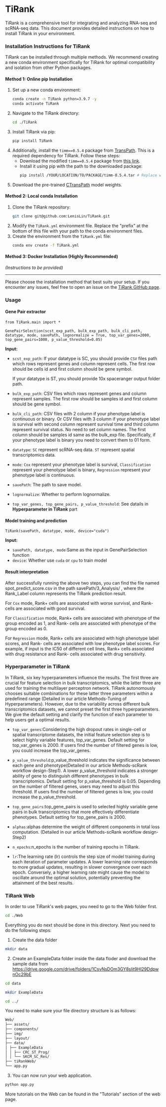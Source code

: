 
# TiRank
TiRank is a comprehensive tool for integrating and analyzing RNA-seq and scRNA-seq data. This document provides detailed instructions on how to install TiRank in your environment.

### Installation Instructions for TiRank

TiRank can be installed through multiple methods. We recommend creating a new conda environment specifically for TiRank for optimal compatibility and isolation from other Python packages.

#### Method 1: Online pip Installation
1. Set up a new conda environment:
   ```bash
   conda create -n TiRank python=3.9.7 -y
   conda activate TiRank
   ```
2. Navigate to the TiRank directory:
   ```bash
   cd ./TiRank
   ```
3. Install TiRank via pip:
   ```bash
   pip install TiRank
   ```
4. Additionally, install the `timm==0.5.4` package from [TransPath](https://github.com/Xiyue-Wang/TransPath). This is a required dependency for TiRank. Follow these steps:
   - Download the modified `timm==0.5.4` package from [this link](https://drive.google.com/file/d/1JV7aj9rKqGedXY1TdDfi3dP07022hcgZ/view?pli=1).
   - Install it using pip with the path to the downloaded package:
     ```bash
     pip install /YOUR/LOCATION/TO/PACKAGE/timm-0.5.4.tar # Replace with your actual path
     ```
5. Download the pre-trained [CTransPath](https://drive.google.com/file/d/1DoDx_70_TLj98gTf6YTXnu4tFhsFocDX/view) model weights.

#### Method 2: Local conda Installation
1. Clone the TiRank repository:
   ```bash
   git clone git@github.com:LenisLin/TiRank.git
   ```
2. Modify the `TiRank.yml` environment file. Replace the "prefix" at the bottom of this file with your path to the conda environment files.
3. Create the environment from the `TiRank.yml` file:
   ```bash
   conda env create -f TiRank.yml
   ```

#### Method 3: Docker Installation (Highly Recommended)
_(Instructions to be provided)_

---

Please choose the installation method that best suits your setup. If you encounter any issues, feel free to open an issue on the [TiRank GitHub page](https://github.com/LenisLin/TiRank).


### Usage

#### Gene Pair extractor
```
from TiRank.main import *

GenePairSelection(scst_exp_path, bulk_exp_path, bulk_cli_path, datatype, mode, savePath, lognormalize = True, top_var_genes=2000, top_gene_pairs=1000, p_value_threshold=0.05)
```
**Input:**

* ```scst_exp_path```: If your datatype is SC, you should provide ```CSV``` files path which rows represent genes and column represent cells. The first row should be cells id and first column should be gene symbol.
  
  If your datatype is ST, you should provide 10x spaceranger output folder path.
* ```bulk_exp_path```: CSV files which rows represent genes and column represent samples. The first row should be samples id and first column should be gene symbol.
* ```bulk_cli_path```: CSV files with 2 column if your phenotype label is continuous or binary. Or CSV files with 3 column if your phenotype label is survival with second column represent survival time and third column represent survival status. No need to set column names. The first column should be samples id same as the bulk_exp file. Specifically, if your phenotype label is binary you need to convert them to 01 form.
* ```datatype```: ```SC``` represent scRNA-seq data. ```ST``` represent spatial transcriptomics data.
* ```mode```: ```Cox``` represent your phenotype label is survival, ```Classification``` represent your phenotype label is binary, ```Regression``` represent your phenotype label is continuous.
* ```savePath```: The path to save model.
* ```lognormalize```: Whether to perform lognormalize.
* ```top_var_genes, top_gene_pairs, p_value_threshold```: See datails in **Hyperparameter in TiRank** part

#### Model training and prediction
```
TiRank(savePath, datatype, mode, device="cuda")
```
**Input:**

* ```savePath, datatype, mode```:Same as the input in GenePairSelection function
* ```device```: Whether use ```cuda``` or ```cpu``` to train model

#### Result interpretation
After successfully running the above two steps, you can find the file named spot_predict_score.csv in the path savePath/3_Analysis/ , where the Rank_Label column represents the TiRank prediction result.

For ```Cox``` mode, Rank+ cells are associated with worse survival, and Rank- cells are associated with good survival.

For ```Classification``` mode, Rank+ cells are associated with phenotype of the group encoded as 1, and Rank- cells are associated with phenotype of the group encoded as 0.

For ```Regression``` mode, Rank+ cells are associated with high phenotype label scores, and Rank- cells are associated with low phenotype label scores. For example, if input is the IC50 of different cell lines, Rank+ cells associated with drug resistance and Rank- cells associated with drug sensitivity.



### Hyperparameter in TiRank
In TiRank, six key hyperparameters influence the results. The first three are crucial for feature selection in bulk transcriptomics, while the latter three are used for training the multilayer perceptron network. TiRank autonomously chooses suitable combinations for these latter three parameters within a predefined range (Detailed in our article Methods-Tuning of Hyperparameters). However, due to the variability across different bulk transcriptomics datasets, we cannot preset the first three hyperparameters. We give the default setting and clarify the function of each parameter to help users get a optimal results.

* ```top_var_genes```:Considering the high dropout rates in single-cell or spatial transcriptome datasets, the initial feature selection step is to select highly variable features, top_var_genes. Default setting for top_var_genes is 2000. If users find the number of filtered genes is low, you could increase the top_var_genes.

* ```p_value_threshold```:p_value_threshold indicates the significance between each gene and phenotype(Detailed in our article Methods-scRank workflow design-Step1). A lower p_value_threshold indicates a stronger ability of gene to distinguish different phenotypes in bulk transcriptomics. Default setting for p_value_threshold is 0.05. Depending on the number of filtered genes, users may need to adjust this threshold. If users find the number of filtered genes is low, you could increase the p_value_threshold.

* ```top_gene_pairs```:top_gene_pairs is used to selected highly variable gene pairs in bulk transcriptomics that more effectively differentiate phenotypes. Default setting for top_gene_pairs is 2000.

* ```alphas```:alphas determine the weight of different components in total loss computation. (Detailed in our article Methods-scRank workflow design-Step2)

* ```n_epochs```:n_epochs is the number of training epochs in TiRank.

* ```lr```:The learning rate (lr) controls the step size of model training during each iteration of parameter updates. A lower learning rate corresponds to more gradual updates, resulting in slower convergence over each epoch. Conversely, a higher learning rate might cause the model to oscillate around the optimal solution, potentially preventing the attainment of the best results.

### TiRank Web
In order to use TiRank's web pages, you need to go to the Web folder first.
```bash
cd ./Web
```
Everything you do next should be done in this directory.
Next you need to do the following steps:
1. Create the data folder
```bash
mkdir data
```
2. Create an ExampleData folder inside the data floder and download the sample data from https://drive.google.com/drive/folders/1CsvNsDOm3GY8slit9Hl29DdpwnOc29bE
```bash
cd data
```
```bash
mkdir ExampleData
```
```bash
cd ../
```
You need to make sure your file directory structure is as follows:
```bash
Web/
├── assets/
├── components/
├── img/
├── layout/
├── data/
│ ├── ExampleData
│ │ ├── CRC_ST_Prog/
│ │ └── SKCM_SC_Res/
├── tiRankWeb/
└── app.py
```
3. You can now run your web application.
```bash
python app.py
```
More tutorials on the Web can be found in the "Tutorials" section of the web page.


